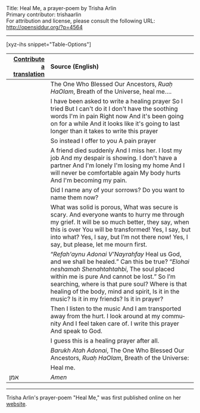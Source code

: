 <html>
<head></head>
<body>
Title: Heal Me, a prayer-poem by Trisha Arlin<br />
Primary contributor: trishaarlin<br />
For attribution and license, please consult the following URL: <a href="http://opensiddur.org/?p=4564">http://opensiddur.org/?p=4564</a>
<p />
<hr />

[xyz-ihs snippet="Table-Options"]<table style="margin-left: auto; margin-right: auto;" class="draggable">
<thead><tr><th id="x" style="text-align: right;"><a href="/contribute/upload">Contribute a translation</a></th><th style="text-align: left;">Source (English)</th></tr></thead>
<tbody>
<tr>
<td style="vertical-align:top;">
<div class="liturgy" lang="he">

</span></div>
</td>
 
<td style="vertical-align:top;">
<div class="english" lang="en">
The One Who Blessed Our Ancestors, <em>Ruaḥ HaOlam</em>, Breath of the Universe, heal me….
</div></td>
</tr>


<tr>
<td style="vertical-align:top;">
<div class="liturgy" lang="he">

</span></div>
</td>
 
<td style="vertical-align:top;">
<div class="english" lang="en">
I have been asked to write a healing prayer
So I tried
But I can't do it
I don't have the soothing words
I'm in pain
Right now
And it's been going on for a while 
And it looks like it's going to last longer than it takes to write this prayer
</div></td>
</tr>


<tr>
<td style="vertical-align:top;">
<div class="liturgy" lang="he">

</span></div>
</td>
 
<td style="vertical-align:top;">
<div class="english" lang="en">
So instead
I offer to you
A pain prayer
</div></td>
</tr>


<tr>
<td style="vertical-align:top;">
<div class="liturgy" lang="he">

</span></div>
</td>
 
<td style="vertical-align:top;">
<div class="english" lang="en">
A friend died suddenly
And I miss her.
I lost my job
And my despair is showing.
I don't have a partner
And I'm lonely
I'm losing my home
And I will never be comfortable again
My body hurts
And I'm becoming my pain.
</div></td>
</tr>


<tr>
<td style="vertical-align:top;">
<div class="liturgy" lang="he">

</span></div>
</td>
 
<td style="vertical-align:top;">
<div class="english" lang="en">
Did I name any of your sorrows?
Do you want to name them now?
</div></td>
</tr>


<tr>
<td style="vertical-align:top;">
<div class="liturgy" lang="he">

</span></div>
</td>
 
<td style="vertical-align:top;">
<div class="english" lang="en">
What was solid is porous,
What was secure is scary.
And everyone wants to hurry me through my grief.
It will be so much better, they say, when this is over
You will be transformed!
Yes, I say, but into what?
Yes, I say, but I’m not there now!
Yes, I say, but please, let me mourn first.
</div></td>
</tr>


<tr>
<td style="vertical-align:top;">
<div class="liturgy" lang="he">

</span></div>
</td>
 
<td style="vertical-align:top;">
<div class="english" lang="en">
“<em>Refah'aynu Adonai V’Nayrahfay</em>
Heal us God, and we shall be healed.”
Can this be true?
“<em>Elohai neshamah
Shenahtahtahbi</em>,
The soul placed within me is pure
And cannot be lost.”
So I’m searching, where is that pure soul?
Where is that healing of the body, mind and spirit,
Is it in the music?
Is it in my friends?
Is it in prayer?
</div></td>
</tr>


<tr>
<td style="vertical-align:top;">
<div class="liturgy" lang="he">

</span></div>
</td>
 
<td style="vertical-align:top;">
<div class="english" lang="en">
Then I listen to the music
And I am transported away from the hurt.
I look around at my community
And I feel taken care of.
I write this prayer
And speak to God.
</div></td>
</tr>


<tr>
<td style="vertical-align:top;">
<div class="liturgy" lang="he">

</span></div>
</td>
 
<td style="vertical-align:top;">
<div class="english" lang="en">
I guess this is a healing prayer after all.
</div></td>
</tr>


<tr>
<td style="vertical-align:top;">
<div class="liturgy" lang="he">

</span></div>
</td>
 
<td style="vertical-align:top;">
<div class="english" lang="en">
<em>Barukh Atah Adonai</em>, The One Who Blessed Our Ancestors, <em>Ruaḥ HaOlam</em>, Breath of the Universe:
</div></td>
</tr>


<tr>
<td style="vertical-align:top;">
<div class="liturgy" lang="he">

</span></div>
</td>
 
<td style="vertical-align:top;">
<div class="english" lang="en">
Heal me.
</div></td>
</tr>


<tr>
<td style="vertical-align:top;">
<div class="liturgy" lang="he">
אמן׃
</span></div>
</td>
 
<td style="vertical-align:top;">
<div class="english" lang="en">
<em>Amen</em>
</div></td>
</tr>
</tbody></table>

<hr />

Trisha Arlin's prayer-poem "Heal Me," was first published online on her <a href="http://triganza.blogspot.com/2012/02/heal-me.html">website</a>.
</body>
</html>